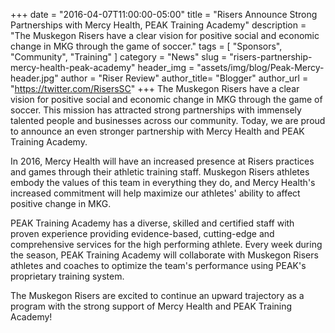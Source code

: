 +++
date        = "2016-04-07T11:00:00-05:00"
title       = "Risers Announce Strong Partnerships with Mercy Health, PEAK Training Academy"
description = "The Muskegon Risers have a clear vision for positive social and economic change in MKG through the game of soccer."
tags        = [ "Sponsors", "Community", "Training" ]
category    = "News"
slug        = "risers-partnership-mercy-health-peak-academy"
header_img	= "assets/img/blog/Peak-Mercy-header.jpg"
author		= "Riser Review"
author_title= "Blogger"
author_url	= "https://twitter.com/RisersSC"
+++
The Muskegon Risers have a clear vision for positive social and economic change in MKG through the game of soccer. This mission has attracted strong partnerships with immensely talented people and businesses across our community. Today, we are proud to announce an even stronger partnership with Mercy Health and PEAK Training Academy.

In 2016, Mercy Health will have an increased presence at Risers practices and games through their athletic training staff. Muskegon Risers athletes embody the values of this team in everything they do, and Mercy Health's increased commitment will help maximize our athletes' ability to affect positive change in MKG.

PEAK Training Academy has a diverse, skilled and certified staff with proven experience providing evidence-based, cutting-edge and comprehensive services for the high performing athlete. Every week during the season, PEAK Training Academy will collaborate with Muskegon Risers athletes and coaches to optimize the team's performance using PEAK's proprietary training system.

The Muskegon Risers are excited to continue an upward trajectory as a program with the strong support of Mercy Health and PEAK Training Academy!
